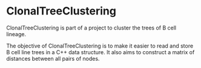 # ClonalTreeClustering

ClonalTreeClustering is part of a project to cluster the trees of B cell lineage.

The objective of ClonalTreeClustering is to make it easier to read and store B cell line trees in a C++ data structure. It also aims to construct a matrix of distances between all pairs of nodes.
